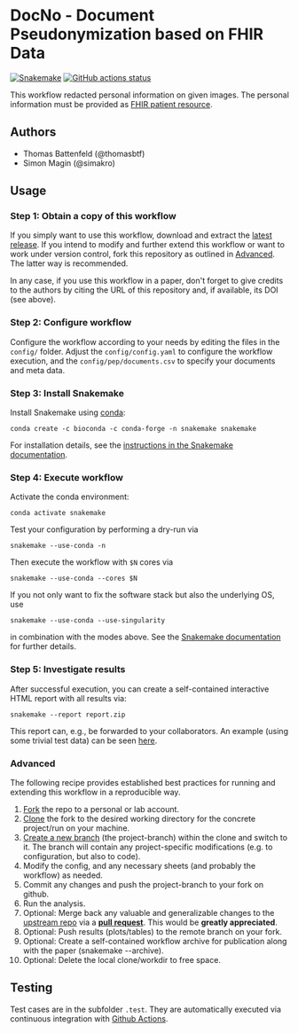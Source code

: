 # DocNo - Document Pseudonymization based on FHIR Data

[![Snakemake](https://img.shields.io/badge/snakemake-≥6.1.1-brightgreen.svg)](https://snakemake.bitbucket.io)
[![GitHub actions status](https://github.com/thomasbtf/document-anonymization/workflows/Tests/badge.svg?branch=master)](https://github.com/thomasbtf/document-anonymization/actions?query=branch%3Amaster+workflow%3ATests)

This workflow redacted personal information on given images. The personal information must be provided as [FHIR patient resource](https://www.hl7.org/fhir/patient.html).

## Authors

* Thomas Battenfeld (@thomasbtf)
* Simon Magin (@simakro)

## Usage

### Step 1: Obtain a copy of this workflow

If you simply want to use this workflow, download and extract the [latest release](https://github.com/thomasbtf/document-anonymization/releases).
If you intend to modify and further extend this workflow or want to work under version control, fork this repository as outlined in [Advanced](#advanced). The latter way is recommended.

In any case, if you use this workflow in a paper, don't forget to give credits to the authors by citing the URL of this repository and, if available, its DOI (see above).

### Step 2: Configure workflow

Configure the workflow according to your needs by editing the files in the `config/` folder. Adjust the `config/config.yaml` to configure the workflow execution, and the `config/pep/documents.csv` to specify your documents and meta data.

### Step 3: Install Snakemake

Install Snakemake using [conda](https://conda.io/projects/conda/en/latest/user-guide/install/index.html):

    conda create -c bioconda -c conda-forge -n snakemake snakemake

For installation details, see the [instructions in the Snakemake documentation](https://snakemake.readthedocs.io/en/stable/getting_started/installation.html).

### Step 4: Execute workflow

Activate the conda environment:

    conda activate snakemake

Test your configuration by performing a dry-run via

    snakemake --use-conda -n

Then execute the workflow with `$N` cores via

    snakemake --use-conda --cores $N

If you not only want to fix the software stack but also the underlying OS, use

    snakemake --use-conda --use-singularity

in combination with the modes above.
See the [Snakemake documentation](https://snakemake.readthedocs.io/en/stable/executable.html) for further details.

### Step 5: Investigate results

After successful execution, you can create a self-contained interactive HTML report with all results via:

    snakemake --report report.zip

This report can, e.g., be forwarded to your collaborators.
An example (using some trivial test data) can be seen [here](https://cdn.rawgit.com/snakemake-workflows/rna-seq-kallisto-sleuth/master/.test/report.html).

### Advanced

The following recipe provides established best practices for running and extending this workflow in a reproducible way.

1. [Fork](https://help.github.com/en/articles/fork-a-repo) the repo to a personal or lab account.
2. [Clone](https://help.github.com/en/articles/cloning-a-repository) the fork to the desired working directory for the concrete project/run on your machine.
3. [Create a new branch](https://git-scm.com/docs/gittutorial#_managing_branches) (the project-branch) within the clone and switch to it. The branch will contain any project-specific modifications (e.g. to configuration, but also to code).
4. Modify the config, and any necessary sheets (and probably the workflow) as needed.
5. Commit any changes and push the project-branch to your fork on github.
6. Run the analysis.
7. Optional: Merge back any valuable and generalizable changes to the [upstream repo](https://github.com/thomasbtf/document-anonymization) via a [**pull request**](https://help.github.com/en/articles/creating-a-pull-request). This would be **greatly appreciated**.
8. Optional: Push results (plots/tables) to the remote branch on your fork.
9. Optional: Create a self-contained workflow archive for publication along with the paper (snakemake --archive).
10. Optional: Delete the local clone/workdir to free space.

## Testing

Test cases are in the subfolder `.test`. They are automatically executed via continuous integration with [Github Actions](https://github.com/features/actions).
